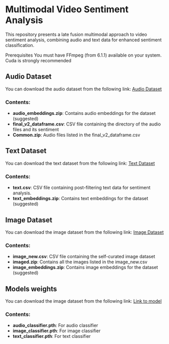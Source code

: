 # Multimodal Video Sentiment Analysis

This repository presents a late fusion multimodal approach to video sentiment analysis, combining audio and text data for enhanced sentiment classification.


Prerequisites
You must have FFmpeg (from 6.1.1) available on your system.
Cuda is strongly recommended

## Audio Dataset
You can download the audio dataset from the following link:
[Audio Dataset](https://shorturl.at/bqIT1)

### Contents:
- **audio_embeddings.zip**: Contains audio embeddings for the dataset (suggested)
- **final_v2_dataframe.csv**: CSV file containing the directory of the audio files and its sentiment
- **Common.zip**: Audio files listed in the final_v2_dataframe.csv

## Text Dataset
You can download the text dataset from the following link:
[Text Dataset](https://shorturl.at/mptz7)

### Contents:
- **text.csv**: CSV file containing post-filtering text data for sentiment analysis.
- **text_embeddings.zip**: Contains text embeddings for the dataset (suggested)

## Image Dataset
You can download the image dataset from the following link:
[Image Dataset](https://shorturl.at/uwBNS)

### Contents:
- **image_new.csv**: CSV file containing the self-curated image dataset
- **imaged.zip**: Contains all the images listed in the image_new.csv
- **image_embeddings.zip**: Contains image embeddings for the dataset (suggested)

## Models weights
You can download the image dataset from the following link:
[Link to model](https://shorturl.at/klHLM)

### Contents:
- **audio_classifier.pth**: For audio classifier
- **image_classifier.pth**: For image classifier
- **text_classifier.pth**: For text classifier


